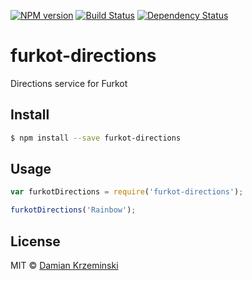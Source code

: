 [![NPM version][npm-image]][npm-url]
[![Build Status][travis-image]][travis-url]
[![Dependency Status][gemnasium-image]][gemnasium-url]

# furkot-directions

Directions service for Furkot

## Install

```sh
$ npm install --save furkot-directions
```

## Usage

```js
var furkotDirections = require('furkot-directions');

furkotDirections('Rainbow');
```

## License

MIT © [Damian Krzeminski](https://code42day.com)

[npm-image]: https://img.shields.io/npm/v/furkot-directions.svg
[npm-url]: https://npmjs.org/package/furkot-directions

[travis-url]: https://travis-ci.org/furkot/directions
[travis-image]: https://img.shields.io/travis/furkot/directions.svg

[gemnasium-image]: https://img.shields.io/gemnasium/furkot/directions.svg
[gemnasium-url]: https://gemnasium.com/furkot/directions
